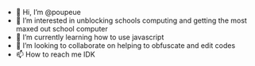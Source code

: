 - 👋 Hi, I’m @poupeue
- 👀 I’m interested in unblocking schools computing and getting the most maxed out school computer
- 🌱 I’m currently learning how to use javascript
- 💞️ I’m looking to collaborate on helping to obfuscate and edit codes
- 📫 How to reach me IDK

<!---
poupeue/poupeue is a ✨ special ✨ repository because its `README.md` (this file) appears on your GitHub profile.
You can click the Preview link to take a look at your changes.
--->
